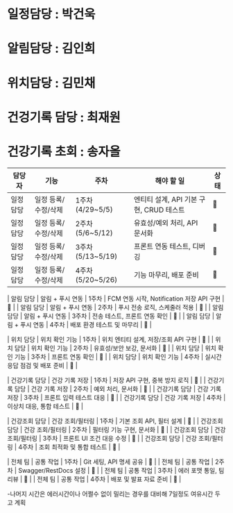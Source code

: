 # 일정담당 : 박건욱
# 알림담당 : 김인희
# 위치담당 : 김민채
# 건겅기록 담당 : 최재원
# 건강기록 초회 : 송자올 

| 담당자       | 기능               | 주차             | 해야 할 일                                  | 상태 |
|--------------|--------------------|------------------|----------------------------------------------|------|
| 일정 담당    | 일정 등록/수정/삭제 | 1주차 (4/29~5/5)  | 엔티티 설계, API 기본 구현, CRUD 테스트      | 🔲   |
| 일정 담당    | 일정 등록/수정/삭제 | 2주차 (5/6~5/12)  | 유효성/예외 처리, API 문서화                 | 🔲   |
| 일정 담당    | 일정 등록/수정/삭제 | 3주차 (5/13~5/19) | 프론트 연동 테스트, 디버깅                    | 🔲   |
| 일정 담당    | 일정 등록/수정/삭제 | 4주차 (5/20~5/26) | 기능 마무리, 배포 준비                        | 🔲   |

| 알림 담당    | 알림 + 푸시 연동    | 1주차             | FCM 연동 시작, Notification 저장 API 구현    | 🔲   |
| 알림 담당    | 알림 + 푸시 연동    | 2주차             | 푸시 전송 로직, 스케줄러 적용                | 🔲   |
| 알림 담당    | 알림 + 푸시 연동    | 3주차             | 전송 테스트, 프론트 연동 확인                | 🔲   |
| 알림 담당    | 알림 + 푸시 연동    | 4주차             | 배포 환경 테스트 및 마무리                    | 🔲   |

| 위치 담당    | 위치 확인 기능      | 1주차             | 위치 엔티티 설계, 저장/조회 API 구현         | 🔲   |
| 위치 담당    | 위치 확인 기능      | 2주차             | 유효성/보안 보강, 문서화                     | 🔲   |
| 위치 담당    | 위치 확인 기능      | 3주차             | 프론트 연동 확인                             | 🔲   |
| 위치 담당    | 위치 확인 기능      | 4주차             | 실시간 응답 점검 및 배포 준비                | 🔲   |

| 건강기록 담당 | 건강 기록 저장      | 1주차             | 저장 API 구현, 중복 방지 로직                | 🔲   |
| 건강기록 담당 | 건강 기록 저장      | 2주차             | 예외 처리, 문서화                            | 🔲   |
| 건강기록 담당 | 건강 기록 저장      | 3주차             | 프론트 입력 테스트 대응                      | 🔲   |
| 건강기록 담당 | 건강 기록 저장      | 4주차             | 이상치 대응, 통합 테스트                     | 🔲   |

| 건강조회 담당 | 건강 조회/필터링    | 1주차             | 기본 조회 API, 필터 설계                     | 🔲   |
| 건강조회 담당 | 건강 조회/필터링    | 2주차             | 필터링 기능 구현, 문서화                     | 🔲   |
| 건강조회 담당 | 건강 조회/필터링    | 3주차             | 프론트 UI 조건 대응 수정                     | 🔲   |
| 건강조회 담당 | 건강 조회/필터링    | 4주차             | 조회 최적화 및 통합 테스트                   | 🔲   |

| 전체 팀      | 공통 작업           | 1주차             | Git 세팅, API 명세 공유                       | 🔲   |
| 전체 팀      | 공통 작업           | 2주차             | Swagger/RestDocs 설정                         | 🔲   |
| 전체 팀      | 공통 작업           | 3주차             | 에러 포맷 통일, 팀 리뷰                       | 🔲   |
| 전체 팀      | 공통 작업           | 4주차             | 배포 및 발표 자료 준비                        | 🔲   |

-나머지 시간은 에러시간이나 어쩔수 없이 밀리는 경우를 대비해 7일정도 여유시간 두고 계획
